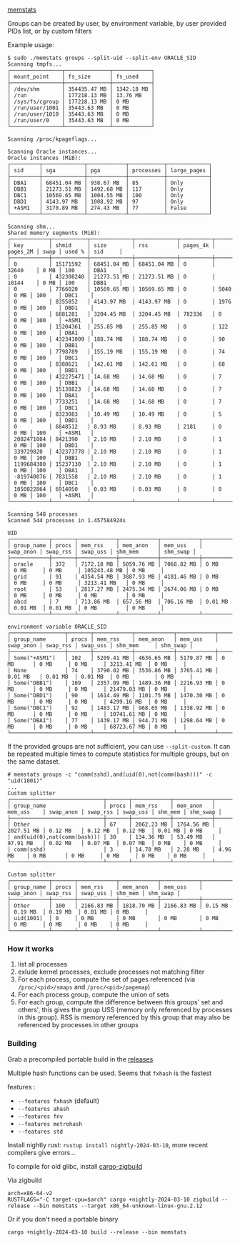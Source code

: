 [memstats](src/bin/memstats.rs)

Groups can be created by user, by environment variable, by user provided PIDs list, or by custom filters

Example usage:

```
$ sudo ./memstats groups --split-uid --split-env ORACLE_SID
Scanning tmpfs...
┌────────────────┬──────────────┬────────────┐
│ mount_point    │ fs_size      │ fs_used    │
├────────────────┼──────────────┼────────────┤
│ /dev/shm       │ 354435.47 MB │ 1342.18 MB │
│ /run           │ 177218.13 MB │ 13.76 MB   │
│ /sys/fs/cgroup │ 177218.13 MB │ 0 MB       │
│ /run/user/1001 │ 35443.63 MB  │ 0 MB       │
│ /run/user/1010 │ 35443.63 MB  │ 0 MB       │
│ /run/user/0    │ 35443.63 MB  │ 0 MB       │
└────────────────┴──────────────┴────────────┘

Scanning /proc/kpageflags...

Scanning Oracle instances...
Oracle instances (MiB):
┌─────────┬─────────────┬────────────┬───────────┬─────────────┐
│ sid     │ sga         │ pga        │ processes │ large_pages │
├─────────┼─────────────┼────────────┼───────────┼─────────────┤
│ DBA1    │ 68451.04 MB │ 938.67 MB  │ 85        │ Only        │
│ DBB1    │ 21273.51 MB │ 1492.68 MB │ 117       │ Only        │
│ DBC1    │ 10569.65 MB │ 1004.55 MB │ 100       │ Only        │
│ DBD1    │ 4143.97 MB  │ 1008.92 MB │ 97        │ Only        │
│ +ASM1   │ 3170.89 MB  │ 274.43 MB  │ 77        │ False       │
└─────────┴─────────────┴────────────┴───────────┴─────────────┘

Scanning shm...
Shared memory segments (MiB):
┌────────────┬───────────┬─────────────┬─────────────┬──────────┬──────────┬──────┬────────┬─────────┐
│ key        │ shmid     │ size        │ rss         │ pages_4k │ pages_2M │ swap │ used % │ sid     │
├────────────┼───────────┼─────────────┼─────────────┼──────────┼──────────┼──────┼────────┼─────────┤
│ 0          │ 15171592  │ 68451.04 MB │ 68451.04 MB │ 0        │ 32640    │ 0 MB │ 100    │ DBA1    │
│ 0          │ 432308240 │ 21273.51 MB │ 21273.51 MB │ 0        │ 10144    │ 0 MB │ 100    │ DBB1    │
│ 0          │ 7766020   │ 10569.65 MB │ 10569.65 MB │ 0        │ 5040     │ 0 MB │ 100    │ DBC1    │
│ 0          │ 8355852   │ 4143.97 MB  │ 4143.97 MB  │ 0        │ 1976     │ 0 MB │ 100    │ DBD1    │
│ 0          │ 6881281   │ 3204.45 MB  │ 3204.45 MB  │ 782336   │ 0        │ 0 MB │ 100    │ +ASM1   │
│ 0          │ 15204361  │ 255.85 MB   │ 255.85 MB   │ 0        │ 122      │ 0 MB │ 100    │ DBA1    │
│ 0          │ 432341009 │ 188.74 MB   │ 188.74 MB   │ 0        │ 90       │ 0 MB │ 100    │ DBB1    │
│ 0          │ 7798789   │ 155.19 MB   │ 155.19 MB   │ 0        │ 74       │ 0 MB │ 100    │ DBC1    │
│ 0          │ 8388621   │ 142.61 MB   │ 142.61 MB   │ 0        │ 68       │ 0 MB │ 100    │ DBD1    │
│ 0          │ 432275471 │ 14.68 MB    │ 14.68 MB    │ 0        │ 7        │ 0 MB │ 100    │ DBB1    │
│ 0          │ 15138823  │ 14.68 MB    │ 14.68 MB    │ 0        │ 7        │ 0 MB │ 100    │ DBA1    │
│ 0          │ 7733251   │ 14.68 MB    │ 14.68 MB    │ 0        │ 7        │ 0 MB │ 100    │ DBC1    │
│ 0          │ 8323083   │ 10.49 MB    │ 10.49 MB    │ 0        │ 5        │ 0 MB │ 100    │ DBD1    │
│ 0          │ 6848512   │ 8.93 MB     │ 8.93 MB     │ 2181     │ 0        │ 0 MB │ 100    │ +ASM1   │
│ 2082471084 │ 8421390   │ 2.10 MB     │ 2.10 MB     │ 0        │ 1        │ 0 MB │ 100    │ DBD1    │
│ 339729820  │ 432373778 │ 2.10 MB     │ 2.10 MB     │ 0        │ 1        │ 0 MB │ 100    │ DBB1    │
│ 1199684380 │ 15237130  │ 2.10 MB     │ 2.10 MB     │ 0        │ 1        │ 0 MB │ 100    │ DBA1    │
│ -819740076 │ 7831558   │ 2.10 MB     │ 2.10 MB     │ 0        │ 1        │ 0 MB │ 100    │ DBC1    │
│ 1050822864 │ 6914050   │ 0.03 MB     │ 0.03 MB     │ 8        │ 0        │ 0 MB │ 100    │ +ASM1   │
└────────────┴───────────┴─────────────┴─────────────┴──────────┴──────────┴──────┴────────┴─────────┘

Scanning 548 processes
Scanned 544 processes in 1.457584924s

UID
┌────────────┬───────┬────────────┬────────────┬────────────┬───────────┬──────────┬──────────┬──────────────┬──────────┐
│ group_name │ procs │ mem_rss    │ mem_anon   │ mem_uss    │ swap_anon │ swap_rss │ swap_uss │ shm_mem      │ shm_swap │
├────────────┼───────┼────────────┼────────────┼────────────┼───────────┼──────────┼──────────┼──────────────┼──────────┤
│ oracle     │ 372   │ 7172.18 MB │ 5059.76 MB │ 7068.82 MB │ 0 MB      │ 0 MB     │ 0 MB     │ 105243.48 MB │ 0 MB     │
│ grid       │ 91    │ 4354.54 MB │ 3887.93 MB │ 4181.46 MB │ 0 MB      │ 0 MB     │ 0 MB     │ 3213.41 MB   │ 0 MB     │
│ root       │ 53    │ 2817.27 MB │ 2475.34 MB │ 2674.06 MB │ 0 MB      │ 0 MB     │ 0 MB     │ 0 MB         │ 0 MB     │
│ abcd       │ 7     │ 713.86 MB  │ 657.56 MB  │ 706.16 MB  │ 0.01 MB   │ 0.01 MB  │ 0.01 MB  │ 0 MB         │ 0 MB     │
└────────────┴───────┴────────────┴────────────┴────────────┴───────────┴──────────┴──────────┴──────────────┴──────────┘

environment variable ORACLE_SID
┌─────────────────┬───────┬────────────┬────────────┬────────────┬───────────┬──────────┬──────────┬─────────────┬──────────┐
│ group_name      │ procs │ mem_rss    │ mem_anon   │ mem_uss    │ swap_anon │ swap_rss │ swap_uss │ shm_mem     │ shm_swap │
├─────────────────┼───────┼────────────┼────────────┼────────────┼───────────┼──────────┼──────────┼─────────────┼──────────┤
│ Some("+ASM1")   │ 102   │ 5209.41 MB │ 4636.65 MB │ 5179.87 MB │ 0 MB      │ 0 MB     │ 0 MB     │ 3213.41 MB  │ 0 MB     │
│ None            │ 74    │ 3790.02 MB │ 3536.86 MB │ 3765.41 MB │ 0.01 MB   │ 0.01 MB  │ 0.01 MB  │ 0 MB        │ 0 MB     │
│ Some("DBB1")    │ 109   │ 2357.09 MB │ 1489.36 MB │ 2216.93 MB │ 0 MB      │ 0 MB     │ 0 MB     │ 21479.03 MB │ 0 MB     │
│ Some("DBD1")    │ 90    │ 1614.49 MB │ 1101.75 MB │ 1470.30 MB │ 0 MB      │ 0 MB     │ 0 MB     │ 4299.16 MB  │ 0 MB     │
│ Some("DBC1")    │ 92    │ 1483.17 MB │ 968.65 MB  │ 1338.92 MB │ 0 MB      │ 0 MB     │ 0 MB     │ 10741.61 MB │ 0 MB     │
│ Some("DBA1")    │ 77    │ 1439.17 MB │ 944.71 MB  │ 1298.64 MB │ 0 MB      │ 0 MB     │ 0 MB     │ 68723.67 MB │ 0 MB     │
└─────────────────┴───────┴────────────┴────────────┴────────────┴───────────┴──────────┴──────────┴─────────────┴──────────┘
```

If the provided groups are not sufficient, you can use `--split-custom`.
It can be repeated multiple times to compute statistics for multiple groups, but on the same dataset.

```
# memstats groups -c "comm(sshd),and(uid(0),not(comm(bash)))" -c "uid(1001)"
...
Custom splitter
┌─────────────────────────────┬───────┬────────────┬────────────┬────────────┬───────────┬──────────┬──────────┬─────────┬──────────┐
│ group_name                  │ procs │ mem_rss    │ mem_anon   │ mem_uss    │ swap_anon │ swap_rss │ swap_uss │ shm_mem │ shm_swap │
├─────────────────────────────┼───────┼────────────┼────────────┼────────────┼───────────┼──────────┼──────────┼─────────┼──────────┤
│ Other                       │ 67    │ 2062.23 MB │ 1764.56 MB │ 2027.51 MB │ 0.12 MB   │ 0.12 MB  │ 0.12 MB  │ 0.01 MB │ 0 MB     │
│ and(uid(0),not(comm(bash))) │ 30    │ 134.36 MB  │ 53.49 MB   │ 97.91 MB   │ 0.02 MB   │ 0.07 MB  │ 0.07 MB  │ 0 MB    │ 0 MB     │
│ comm(sshd)                  │ 3     │ 14.78 MB   │ 2.28 MB    │ 4.96 MB    │ 0 MB      │ 0 MB     │ 0 MB     │ 0 MB    │ 0 MB     │
└─────────────────────────────┴───────┴────────────┴────────────┴────────────┴───────────┴──────────┴──────────┴─────────┴──────────┘

Custom splitter
┌────────────┬───────┬────────────┬────────────┬────────────┬───────────┬──────────┬──────────┬─────────┬──────────┐
│ group_name │ procs │ mem_rss    │ mem_anon   │ mem_uss    │ swap_anon │ swap_rss │ swap_uss │ shm_mem │ shm_swap │
├────────────┼───────┼────────────┼────────────┼────────────┼───────────┼──────────┼──────────┼─────────┼──────────┤
│ Other      │ 100   │ 2166.83 MB │ 1818.70 MB │ 2166.83 MB │ 0.15 MB   │ 0.19 MB  │ 0.19 MB  │ 0.01 MB │ 0 MB     │
│ uid(1001)  │ 0     │ 0 MB       │ 0 MB       │ 0 MB       │ 0 MB      │ 0 MB     │ 0 MB     │ 0 MB    │ 0 MB     │
└────────────┴───────┴────────────┴────────────┴────────────┴───────────┴──────────┴──────────┴─────────┴──────────┘
```

### How it works
1. list all processes
1. exlude kernel processes, exclude processes not matching filter
1. For each process, compute the set of pages referenced (via `/proc/<pid>/smaps` and `/proc/<pid>/pagemap`)
1. For each process group, compute the union of sets
1. For each group, compute the difference between this groups' set and others', this gives the group USS (memory only referenced by processes in this group). RSS is memory referenced by this group that may also be referenced by processes in other groups

### Building
Grab a precompiled portable build in the [releases](https://github.com/tatref/linux-mem/releases)

Multiple hash functions can be used. Seems that `fxhash` is the fastest

features :
* `--features fxhash` (default)
* `--features ahash`
* `--features fnv`
* `--features metrohash`
* `--features std`


Install nightly rust: `rustup install nightly-2024-03-10`, more recent compilers give errors...

To compile for old glibc, install [cargo-zigbuild](https://github.com/rust-cross/cargo-zigbuild)

Via zigbuild
```
arch=x86-64-v2
RUSTFLAGS="-C target-cpu=$arch" cargo +nightly-2024-03-10 zigbuild --release --bin memstats --target x86_64-unknown-linux-gnu.2.12
```

Or if you don't need a portable binary
```
cargo +nightly-2024-03-10 build --release --bin memstats
```